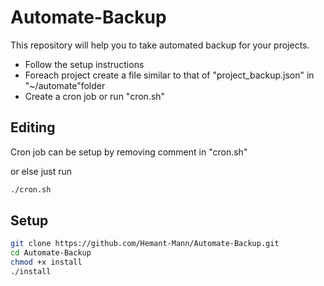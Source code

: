 # Automate-Backup
This repository will help you to take automated backup for your projects.
- Follow the setup instructions
- Foreach project create a file similar to that of "project_backup.json" in "~/automate"folder
- Create a cron job or run "cron.sh"

## Editing
Cron job can be setup by removing comment in "cron.sh"

or else just run
```bash
./cron.sh
```

## Setup
```bash
git clone https://github.com/Hemant-Mann/Automate-Backup.git
cd Automate-Backup
chmod +x install
./install
```
